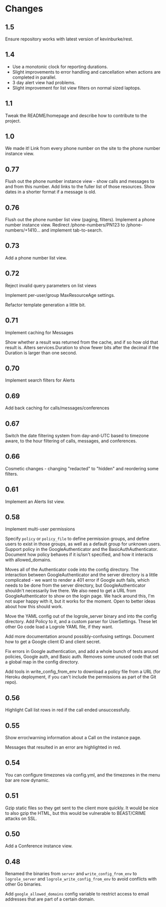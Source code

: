 # Changes

## 1.5

Ensure repository works with latest version of kevinburke/rest.

## 1.4

- Use a monotonic clock for reporting durations.
- Slight improvements to error handling and cancellation when actions are
  completed in parallel.
- 3 day alert view had problems.
- Slight improvement for list view filters on normal sized laptops.

## 1.1

Tweak the README/homepage and describe how to contribute to the project.

## 1.0

We made it! Link from every phone number on the site to the phone number
instance view.

## 0.77

Flush out the phone number instance view - show calls and messages to and from
this number. Add links to the fuller list of those resources. Show dates in
a shorter format if a message is old.

## 0.76

Flush out the phone number list view (paging, filters). Implement a phone
number instance view. Redirect /phone-numbers/PN123 to /phone-numbers/+1410...
and implement tab-to-search.

## 0.73

Add a phone number list view.

## 0.72

Reject invalid query parameters on list views

Implement per-user/group MaxResourceAge settings.

Refactor template generation a little bit.

## 0.71

Implement caching for Messages

Show whether a result was returned from the cache, and if so how old that
result is. Alters services.Duration to show fewer bits after the decimal if the
Duration is larger than one second.

## 0.70

Implement search filters for Alerts

## 0.69

Add back caching for calls/messages/conferences

## 0.67

Switch the date filtering system from day-and-UTC based to timezone aware, to
the hour filtering of calls, messages, and conferences.

## 0.66

Cosmetic changes - changing "redacted" to "hidden" and reordering some filters.

## 0.61

Implement an Alerts list view.

## 0.58

Implement multi-user permissions

Specify `policy` or `policy_file` to define permission groups, and define users
to exist in those groups, as well as a default group for unknown users. Support
policy in the GoogleAuthenticator and the BasicAuthAuthenticator. Document how
policy behaves if it is/isn't specified, and how it interacts with
allowed_domains.

Moves all of the Authenticator code into the config directory. The interaction
between GoogleAuthenticator and the server directory is a little complicated -
we want to render a 401 error if Google auth fails, which needs to be done from
the server directory, but GoogleAuthenticator shouldn't necessarily live there.
We also need to get a URL from GoogleAuthenticator to show on the login page.
We hack around this, I'm not super happy with it, but it works for the moment.
Open to better ideas about how this should work.

Move the YAML config out of the logrole_server binary and into the config
directory. Add Policy to it, and a custom parser for UserSettings. These let
other Go code load a Logrole YAML file, if they want.

Add more documentation around possibly-confusing settings. Document how to get
a Google client ID and client secret.

Fix errors in Google authentication, and add a whole bunch of tests around
policies, Google auth, and Basic auth. Removes some unused code that set
a global map in the config directory.

Add tools in write_config_from_env to download a policy file from a URL (for
Heroku deployment, if you can't include the permissions as part of the Git
repo).

## 0.56

Highlight Call list rows in red if the call ended unsuccessfully.

## 0.55

Show error/warning information about a Call on the instance page.

Messages that resulted in an error are highlighted in red.

## 0.54

You can configure timezones via config.yml, and the timezones in the menu bar
are now dynamic.

## 0.51

Gzip static files so they get sent to the client more quickly. It would be nice
to also gzip the HTML, but this would be vulnerable to BEAST/CRIME attacks on
SSL.

## 0.50

Add a Conference instance view.

## 0.48

Renamed the binaries from `server` and `write_config_from_env` to
`logrole_server` and `logrole_write_config_from_env` to avoid conflicts with
other Go binaries.

Add `google_allowed_domains` config variable to restrict access to email
addresses that are part of a certain domain.
